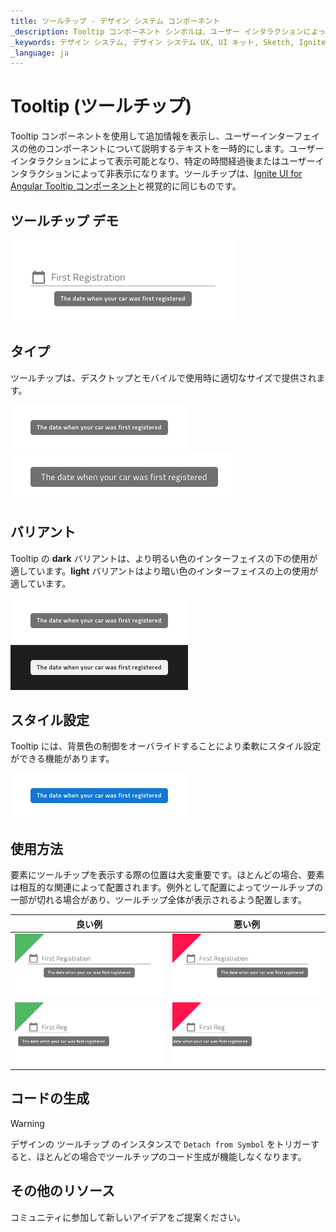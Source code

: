 ```yaml
---
title: ツールチップ - デザイン システム コンポーネント
_description: Tooltip コンポーネント シンボルは、ユーザー インタラクションによって追加情報をテキストで表示します。
_keywords: デザイン システム, デザイン システム UX, UI キット, Sketch, Ignite UI for Angular, Sketch to Angular, Angular, Angular デザイン システム, Sketch からコードをエクスポート, Angular 用のデザイン キット, Sketch HTML, Sketch to HTML, Sketch UI キット
_language: ja
---
```


# Tooltip (ツールチップ)

Tooltip コンポーネントを使用して追加情報を表示し、ユーザーインターフェイスの他のコンポーネントについて説明するテキストを一時的にします。ユーザーインタラクションによって表示可能となり、特定の時間経過後またはユーザーインタラクションによって非表示になります。ツールチップは、[Ignite UI for Angular Tooltip コンポーネント](https://jp.infragistics.com/products/ignite-ui-angular/angular/components/tooltip.html)と視覚的に同じものです。

## ツールチップ デモ

<img class="responsive-img" src="../images/tooltip_demo.png" srcset="../images/tooltip_demo@2x.png 2x" />

## タイプ

ツールチップは、デスクトップとモバイルで使用時に適切なサイズで提供されます。

<img class="responsive-img" src="../images/tooltip_desktop.png" srcset="../images/tooltip_desktop@2x.png 2x" />
<img class="responsive-img" src="../images/tooltip_mobile.png" srcset="../images/tooltip_mobile@2x.png 2x" />

## バリアント

Tooltip の **dark** バリアントは、より明るい色のインターフェイスの下の使用が適しています。**light** バリアントはより暗い色のインターフェイスの上の使用が適しています。

<img class="responsive-img" src="../images/tooltip_dark.png" srcset="../images/tooltip_dark@2x.png 2x" />
<img class="responsive-img" src="../images/tooltip_light.png" srcset="../images/tooltip_light@2x.png 2x" />

## スタイル設定

Tooltip には、背景色の制御をオーバライドすることにより柔軟にスタイル設定ができる機能があります。

<img class="responsive-img" src="../images/tooltip_styling.png" srcset="../images/tooltip_styling@2x.png 2x" />

## 使用方法

要素にツールチップを表示する際の位置は大変重要です。ほとんどの場合、要素は相互的な関連によって配置されます。例外として配置によってツールチップの一部が切れる場合があり、ツールチップ全体が表示されるよう配置します。

| 良い例                                                                               |悪い例                                                                                |
| -------------------------------------------------------------------------------- | ------------------------------------------------------------------------------------ |
| <img class="responsive-img" src="../images/tooltip_do1.png" srcset="../images/tooltip_do1@2x.png 2x" />|<img class="responsive-img" src="../images/tooltip_dont1.png" srcset="../images/tooltip_dont1@2x.png 2x" /> |
| <img class="responsive-img" src="../images/tooltip_do2.png" srcset="../images/tooltip_do2@2x.png 2x" />|<img class="responsive-img" src="../images/tooltip_dont2.png" srcset="../images/tooltip_dont2@2x.png 2x" /> |

## コードの生成

> [!WARNING]
> デザインの ツールチップ のインスタンスで `Detach from Symbol` をトリガーすると、ほとんどの場合でツールチップのコード生成が機能しなくなります。

## その他のリソース

コミュニティに参加して新しいアイデアをご提案ください。


